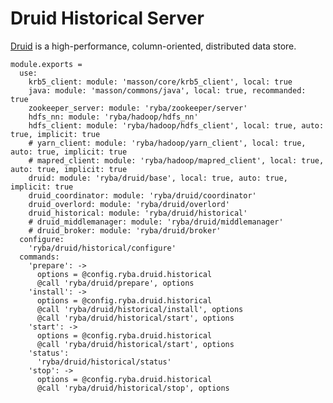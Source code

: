 
# Druid Historical Server

[Druid](http://www.druid.io) is a high-performance, column-oriented, distributed 
data store.

    module.exports =
      use:
        krb5_client: module: 'masson/core/krb5_client', local: true
        java: module: 'masson/commons/java', local: true, recommanded: true
        zookeeper_server: module: 'ryba/zookeeper/server'
        hdfs_nn: module: 'ryba/hadoop/hdfs_nn'
        hdfs_client: module: 'ryba/hadoop/hdfs_client', local: true, auto: true, implicit: true
        # yarn_client: module: 'ryba/hadoop/yarn_client', local: true, auto: true, implicit: true
        # mapred_client: module: 'ryba/hadoop/mapred_client', local: true, auto: true, implicit: true
        druid: module: 'ryba/druid/base', local: true, auto: true, implicit: true
        druid_coordinator: module: 'ryba/druid/coordinator'
        druid_overlord: module: 'ryba/druid/overlord'
        druid_historical: module: 'ryba/druid/historical'
        # druid_middlemanager: module: 'ryba/druid/middlemanager'
        # druid_broker: module: 'ryba/druid/broker'
      configure:
        'ryba/druid/historical/configure'
      commands:
        'prepare': ->
          options = @config.ryba.druid.historical
          @call 'ryba/druid/prepare', options
        'install': ->
          options = @config.ryba.druid.historical
          @call 'ryba/druid/historical/install', options
          @call 'ryba/druid/historical/start', options
        'start': ->
          options = @config.ryba.druid.historical
          @call 'ryba/druid/historical/start', options
        'status':
          'ryba/druid/historical/status'
        'stop': ->
          options = @config.ryba.druid.historical
          @call 'ryba/druid/historical/stop', options
